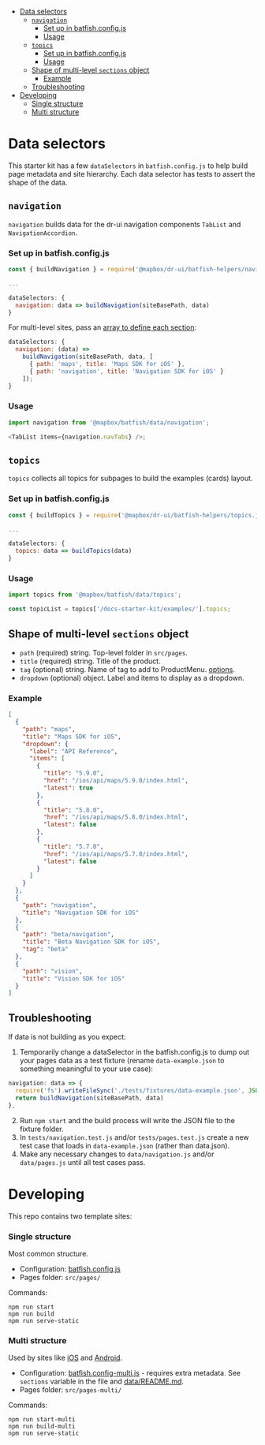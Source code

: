 <!-- START doctoc generated TOC please keep comment here to allow auto update -->
<!-- DON'T EDIT THIS SECTION, INSTEAD RE-RUN doctoc TO UPDATE -->

- [Data selectors](#data-selectors)
  - [`navigation`](#navigation)
    - [Set up in batfish.config.js](#set-up-in-batfishconfigjs)
    - [Usage](#usage)
  - [`topics`](#topics)
    - [Set up in batfish.config.js](#set-up-in-batfishconfigjs-1)
    - [Usage](#usage-1)
  - [Shape of multi-level `sections` object](#shape-of-multi-level-sections-object)
    - [Example](#example)
  - [Troubleshooting](#troubleshooting)
- [Developing](#developing)
  - [Single structure](#single-structure)
  - [Multi structure](#multi-structure)

<!-- END doctoc generated TOC please keep comment here to allow auto update -->

# Data selectors

This starter kit has a few `dataSelectors` in `batfish.config.js` to help build page metadata and site hierarchy. Each data selector has tests to assert the shape of the data.

## `navigation`

`navigation` builds data for the dr-ui navigation components `TabList` and `NavigationAccordion`.

### Set up in batfish.config.js

```js
const { buildNavigation } = require('@mapbox/dr-ui/batfish-helpers/navigation.js');

...

dataSelectors: {
  navigation: data => buildNavigation(siteBasePath, data)
}
```

For multi-level sites, pass an [array to define each section](#shape-of-multi-level-sections-object):

```js
dataSelectors: {
  navigation: (data) =>
    buildNavigation(siteBasePath, data, [
      { path: 'maps', title: 'Maps SDK for iOS' },
      { path: 'navigation', title: 'Navigation SDK for iOS' }
    ]);
}
```

### Usage

```js
import navigation from '@mapbox/batfish/data/navigation';

<TabList items={navigation.navTabs} />;
```

## `topics`

`topics` collects all topics for subpages to build the examples (cards) layout.

### Set up in batfish.config.js

```js
const { buildTopics } = require('@mapbox/dr-ui/batfish-helpers/topics.js');

...

dataSelectors: {
  topics: data => buildTopics(data)
}
```

### Usage

```js
import topics from '@mapbox/batfish/data/topics';

const topicList = topics['/docs-starter-kit/examples/'].topics;
```

## Shape of multi-level `sections` object

- `path` (required) string. Top-level folder in `src/pages`.
- `title` (required) string. Title of the product.
- `tag` (optional) string. Name of tag to add to ProductMenu. [options](https://github.com/mapbox/dr-ui/blob/729c2efd229587571c260de6438395890894f811/src/components/product-menu/product-menu.js#L52).
- `dropdown` (optional) object. Label and items to display as a dropdown.

### Example

```JSON
[
  {
    "path": "maps",
    "title": "Maps SDK for iOS",
    "dropdown": {
      "label": "API Reference",
      "items": [
        {
          "title": "5.9.0",
          "href": "/ios/api/maps/5.9.0/index.html",
          "latest": true
        },
        {
          "title": "5.8.0",
          "href": "/ios/api/maps/5.8.0/index.html",
          "latest": false
        },
        {
          "title": "5.7.0",
          "href": "/ios/api/maps/5.7.0/index.html",
          "latest": false
        }
      ]
    }
  },
  {
    "path": "navigation",
    "title": "Navigation SDK for iOS"
  },
  {
    "path": "beta/navigation",
    "title": "Beta Navigation SDK for iOS",
    "tag": "beta"
  },
  {
    "path": "vision",
    "title": "Vision SDK for iOS"
  }
]
```

## Troubleshooting

If data is not building as you expect:

1. Temporarily change a dataSelector in the batfish.config.js to dump out your pages data as a test fixture (rename `data-example.json` to something meaningful to your use case):

```js
navigation: data => {
  require('fs').writeFileSync('./tests/fixtures/data-example.json', JSON.stringify(data, null, 2))
  return buildNavigation(siteBasePath, data)
},
```

2. Run `npm start` and the build process will write the JSON file to the fixture folder.
3. In `tests/navigation.test.js` and/or `tests/pages.test.js` create a new test case that loads in `data-example.json` (rather than data.json).
4. Make any necessary changes to `data/navigation.js` and/or `data/pages.js` until all test cases pass.

# Developing

This repo contains two template sites:

### Single structure

Most common structure.

- Configuration: [batfish.config.js](batfish.config.js)
- Pages folder: `src/pages/`

Commands:

```
npm run start
npm run build
npm run serve-static
```

### Multi structure

Used by sites like [iOS](https://docs.mapbox.com/ios/) and [Android](https://docs.mapbox.com/android/).

- Configuration: [batfish.config-multi.js](batfish.config-multi.js) - requires extra metadata. See `sections` variable in the file and [data/README.md](data/README.md).
- Pages folder: `src/pages-multi/`

Commands:

```
npm run start-multi
npm run build-multi
npm run serve-static
```
